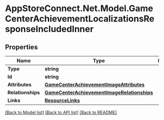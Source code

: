 # AppStoreConnect.Net.Model.GameCenterAchievementLocalizationsResponseIncludedInner

## Properties

Name | Type | Description | Notes
------------ | ------------- | ------------- | -------------
**Type** | **string** |  | 
**Id** | **string** |  | 
**Attributes** | [**GameCenterAchievementImageAttributes**](GameCenterAchievementImageAttributes.md) |  | [optional] 
**Relationships** | [**GameCenterAchievementImageRelationships**](GameCenterAchievementImageRelationships.md) |  | [optional] 
**Links** | [**ResourceLinks**](ResourceLinks.md) |  | [optional] 

[[Back to Model list]](../README.md#documentation-for-models) [[Back to API list]](../README.md#documentation-for-api-endpoints) [[Back to README]](../README.md)

